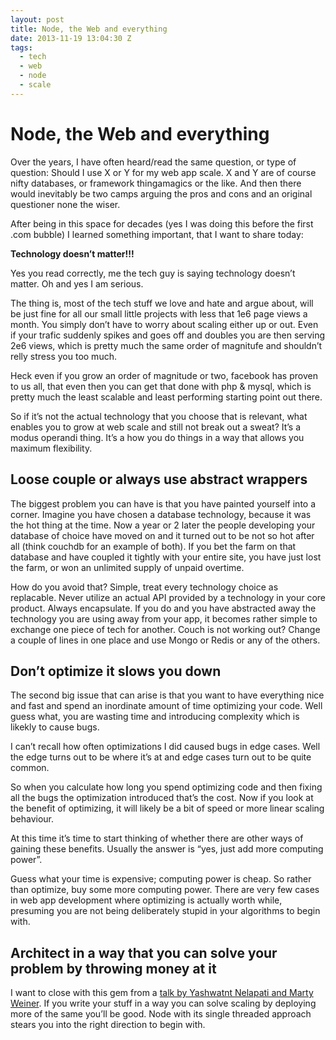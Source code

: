 ```yaml
---
layout: post
title: Node, the Web and everything
date: 2013-11-19 13:04:30 Z
tags:
  - tech
  - web
  - node
  - scale
---
```

# Node, the Web and everything

Over the years, I have often heard/read the same question, or type of question: Should I use X or Y for my web app scale. X and Y are of course nifty databases, or framework thingamagics or the like. And then there would inevitably be two camps arguing the pros and cons and an original questioner none the wiser.

After being in this space for decades (yes I was doing this before the first .com bubble) I learned something important, that I want to share today:

**Technology doesn’t matter!!!**

Yes you read correctly, me the tech guy is saying technology doesn’t matter. Oh and yes I am serious.

The thing is, most of the tech stuff we love and hate and argue about, will be just fine for all our small little projects with less that 1e6 page views a month. You simply don’t have to worry about scaling either up or out. Even if your trafic suddenly spikes and goes off and doubles you are then serving 2e6 views, which is pretty much the same order of magnitufe and shouldn’t relly stress you too much.

Heck even if you grow an order of magnitude or two, facebook has proven to us all, that even then you can get that done with php & mysql, which is pretty much the least scalable and least performing starting point out there.

So if it’s not the actual technology that you choose that is relevant, what enables you to grow at web scale and still not break out a sweat? It’s a modus operandi thing. It’s a how you do things in a way that allows you maximum flexibility.

Loose couple or always use abstract wrappers
--------------------------------------------

The biggest problem you can have is that you have painted yourself into a corner. Imagine you have chosen a database technology, because it was the hot thing at the time. Now a year or 2 later the people developing your database of choice have moved on and it turned out to be not so hot after all (think couchdb for an example of both). If you bet the farm on that database and have coupled it tightly with your entire site, you have just lost the farm, or won an unlimited supply of unpaid overtime.

How do you avoid that? Simple, treat every technology choice as replacable. Never utilize an actual API provided by a technology in your core product. Always encapsulate. If you do and you have abstracted away the technology you are using away from your app, it becomes rather simple to exchange one piece of tech for another. Couch is not working out? Change a couple of lines in one place and use Mongo or Redis or any of the others.

Don’t optimize it slows you down
--------------------------------

The second big issue that can arise is that you want to have everything nice and fast and spend an inordinate amount of time optimizing your code. Well guess what, you are wasting time and introducing complexity which is likekly to cause bugs.

I can’t recall how often optimizations I did caused bugs in edge cases. Well the edge turns out to be where it’s at and edge cases turn out to be quite common.

So when you calculate how long you spend optimizing code and then fixing all the bugs the optimization introduced that’s the cost. Now if you look at the benefit of optimizing, it will likely be a bit of speed or more linear scaling behaviour.

At this time it’s time to start thinking of whether there are other ways of gaining these benefits. Usually the answer is “yes, just add more computing power”.

Guess what your time is expensive; computing power is cheap. So rather than optimize, buy some more computing power. There are very few cases in web app development where optimizing is actually worth while, presuming you are not being deliberately stupid in your algorithms to begin with.

Architect in a way that you can solve your problem by throwing money at it
--------------------------------------------------------------------------

I want to close with this gem from a [talk by Yashwatnt Nelapati and Marty Weiner](http://www.infoq.com/presentations/Pinterest). If you write your stuff in a way you can solve scaling by deploying more of the same you’ll be good. Node with its single threaded approach stears you into the right direction to begin with.
